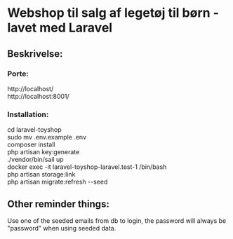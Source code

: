 # Webshop til salg af legetøj til børn - lavet med Laravel

## Beskrivelse:

### Porte:
http://localhost/<br />
http://localhost:8001/<br />

### Installation:
cd laravel-toyshop<br />
sudo mv .env.example .env<br />
composer install<br />
php artisan key:generate<br />
./vendor/bin/sail up<br />
docker exec -it laravel-toyshop-laravel.test-1 /bin/bash<br />
php artisan storage:link<br />
php artisan migrate:refresh --seed<br />

## Other reminder things:
Use one of the seeded emails from db to login, the password will always be "password" when using seeded data.<br />